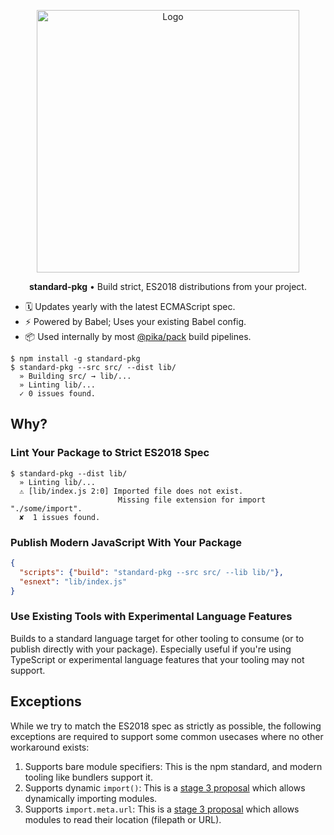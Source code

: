 <p align="center">
  <img alt="Logo" src="https://i.imgur.com/MsQMjew.png" width="420">
</p>

<p align="center">
  <strong>standard-pkg</strong> • Build strict, ES2018 distributions from your project.
</p>

<!-- ignore x7 -->

- 🗓 Updates yearly with the latest ECMAScript spec.
- ⚡️ Powered by Babel; Uses your existing Babel config.
- 📦 Used internally by most [@pika/pack](https://github.com/pikapkg/pack) build pipelines.

```
$ npm install -g standard-pkg
$ standard-pkg --src src/ --dist lib/
  » Building src/ → lib/...
  » Linting lib/...
  ✓ 0 issues found.
```


## Why?

### Lint Your Package to Strict ES2018 Spec

```
$ standard-pkg --dist lib/
  » Linting lib/...
  ⚠️ [lib/index.js 2:0] Imported file does not exist.
                        Missing file extension for import "./some/import".
  ✘  1 issues found.
```


### Publish Modern JavaScript With Your Package

```json
{
  "scripts": {"build": "standard-pkg --src src/ --lib lib/"},
  "esnext": "lib/index.js"
}
```


### Use Existing Tools with Experimental Language Features

Builds to a standard language target for other tooling to consume (or to publish directly with your package). Especially useful if you're using TypeScript or experimental language features that your tooling may not support.


## Exceptions

While we try to match the ES2018 spec as strictly as possible, the following exceptions are required to support some common usecases where no other workaround exists:

1. Supports bare module specifiers: This is the npm standard, and modern tooling like bundlers support it.
1. Supports dynamic `import()`: This is a [stage 3 proposal](https://github.com/tc39/proposal-dynamic-import) which allows dynamically importing modules.
1. Supports `import.meta.url`: This is a [stage 3 proposal](https://github.com/tc39/proposal-import-meta) which allows modules to read their location (filepath or URL).

